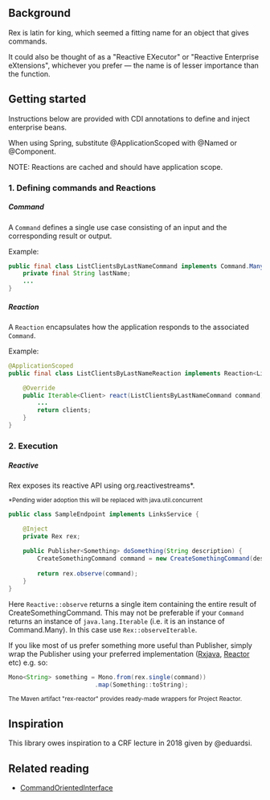 ## Background
Rex is latin for king, which seemed a fitting name for an object that gives commands. 

It could also be thought of as a "Reactive EXecutor" or "Reactive Enterprise eXtensions", whichever you prefer — the name is of lesser importance than the function.

## Getting started
Instructions below are provided with CDI annotations to define and inject enterprise beans. 

When using Spring, substitute @ApplicationScoped with @Named or @Component.

NOTE: Reactions are cached and should have application scope.

### 1. Defining commands and Reactions
##### Command
A `Command` defines a single use case consisting of an input and the corresponding result or output.

Example:
```java
public final class ListClientsByLastNameCommand implements Command.Many<Client> {
    private final String lastName;
    ...
}
```
 
##### Reaction
A `Reaction` encapsulates how the application responds to the associated `Command`. 

Example:
```java
@ApplicationScoped
public final class ListClientsByLastNameReaction implements Reaction<ListClientsByLastNameCommand, Iterable<Client>> {

    @Override
    public Iterable<Client> react(ListClientsByLastNameCommand command) {
        ...
        return clients;
    }
}
```

### 2. Execution
##### Reactive
Rex exposes its reactive API using org.reactivestreams\*. 

<sup>*Pending wider adoption this will be replaced with java.util.concurrent</sup>

```java
public class SampleEndpoint implements LinksService {

    @Inject
    private Rex rex;
    
    public Publisher<Something> doSomething(String description) {
        CreateSomethingCommand command = new CreateSomethingCommand(description);
        
        return rex.observe(command);
    }
}
```
Here `Reactive::observe` returns a single item containing the entire result of CreateSomethingCommand. This may not be preferable if your `Command` returns an instance of `java.lang.Iterable` (i.e. it is an instance of Command.Many). In this case use `Rex::observeIterable`.

If you like most of us prefer something more useful than Publisher, simply wrap the Publisher using your preferred implementation ([Rxjava](https://github.com/ReactiveX/RxJava), [Reactor](https://projectreactor.io) etc) e.g. so:

```java
Mono<String> something = Mono.from(rex.single(command))
                        .map(Something::toString);
```

<sup>The Maven artifact "rex-reactor" provides ready-made wrappers for Project Reactor.</sup>


## Inspiration
This library owes inspiration to a CRF lecture in 2018 given by @eduardsi.

## Related reading
 * [CommandOrientedInterface](https://martinfowler.com/bliki/CommandOrientedInterface.html)
